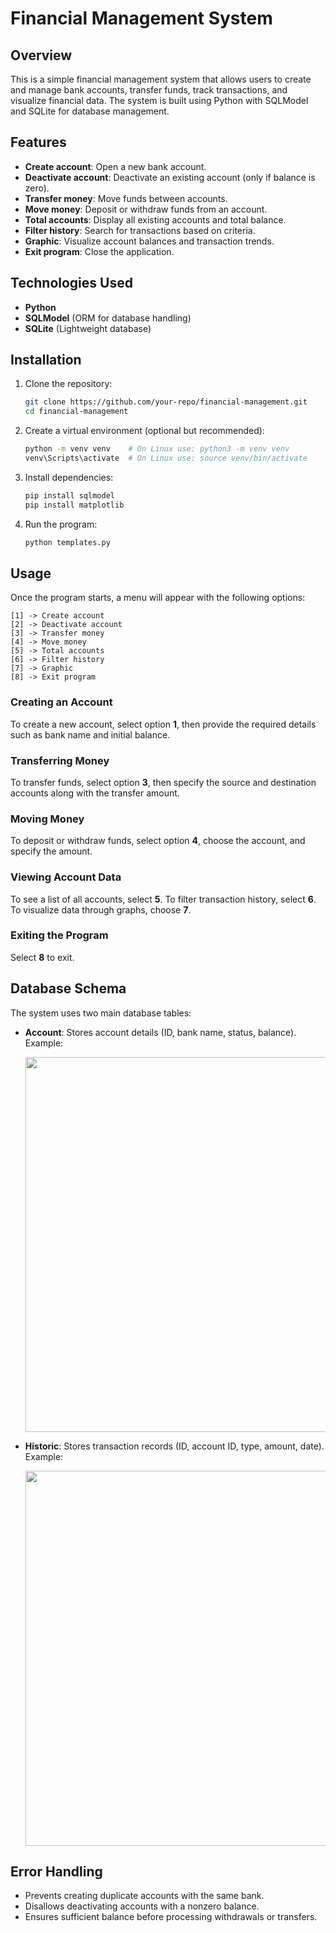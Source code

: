 # Financial Management System

## Overview
This is a simple financial management system that allows users to create and manage bank accounts, transfer funds, track transactions, and visualize financial data. The system is built using Python with SQLModel and SQLite for database management.

## Features
- **Create account**: Open a new bank account.
- **Deactivate account**: Deactivate an existing account (only if balance is zero).
- **Transfer money**: Move funds between accounts.
- **Move money**: Deposit or withdraw funds from an account.
- **Total accounts**: Display all existing accounts and total balance.
- **Filter history**: Search for transactions based on criteria.
- **Graphic**: Visualize account balances and transaction trends.
- **Exit program**: Close the application.

## Technologies Used
- **Python**
- **SQLModel** (ORM for database handling)
- **SQLite** (Lightweight database)

## Installation
1. Clone the repository:
   ```sh
   git clone https://github.com/your-repo/financial-management.git
   cd financial-management
   ```
2. Create a virtual environment (optional but recommended):
   ```sh
   python -m venv venv    # On Linux use: python3 -m venv venv
   venv\Scripts\activate  # On Linux use: source venv/bin/activate
   ```
3. Install dependencies:
   ```sh
   pip install sqlmodel
   pip install matplotlib
   ```
4. Run the program:
   ```sh
   python templates.py
   ```

## Usage
Once the program starts, a menu will appear with the following options:
```
[1] -> Create account
[2] -> Deactivate account
[3] -> Transfer money
[4] -> Move money
[5] -> Total accounts
[6] -> Filter history
[7] -> Graphic
[8] -> Exit program
```
### Creating an Account
To create a new account, select option **1**, then provide the required details such as bank name and initial balance.

### Transferring Money
To transfer funds, select option **3**, then specify the source and destination accounts along with the transfer amount.

### Moving Money
To deposit or withdraw funds, select option **4**, choose the account, and specify the amount.

### Viewing Account Data
To see a list of all accounts, select **5**. To filter transaction history, select **6**. To visualize data through graphs, choose **7**.

### Exiting the Program
Select **8** to exit.

## Database Schema
The system uses two main database tables:
- **Account**: Stores account details (ID, bank name, status, balance).
  Example:
  <p align="center">
      <img src="https://github.com/user-attachments/assets/26e08f57-ba01-490d-a4ed-abdedc985d57" alt="" width="600">
</p>

- **Historic**: Stores transaction records (ID, account ID, type, amount, date).
  Example:
  <p align="center">
      <img src="https://github.com/user-attachments/assets/5ac7513d-eafd-4aa2-b9ed-f9d098338ef6" alt="" width="600">
  </p>

## Error Handling
- Prevents creating duplicate accounts with the same bank.
- Disallows deactivating accounts with a nonzero balance.
- Ensures sufficient balance before processing withdrawals or transfers.


